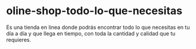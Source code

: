 # oline-shop-todo-lo-que-necesitas
Es una tienda en linea donde podrás encontrar todo lo que necesitas en tu día a día  y que llega en tiempo, con toda la cantidad y calidad que tu requieres. 
